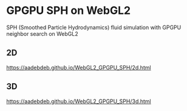 # GPGPU SPH on WebGL2

SPH (Smoothed Particle Hydrodynamics) fluid simulation with GPGPU neighbor search on WebGL2

## 2D

https://aadebdeb.github.io/WebGL2_GPGPU_SPH/2d.html

## 3D

https://aadebdeb.github.io/WebGL2_GPGPU_SPH/3d.html

